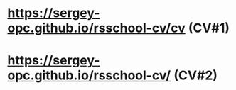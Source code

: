 # https://sergey-opc.github.io/rsschool-cv/cv (CV#1)
# https://sergey-opc.github.io/rsschool-cv/   (CV#2)